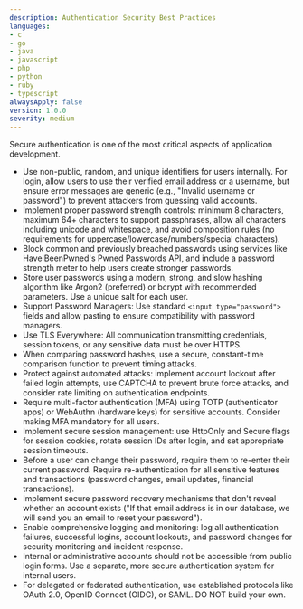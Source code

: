 ```yaml
---
description: Authentication Security Best Practices
languages:
- c
- go
- java
- javascript
- php
- python
- ruby
- typescript
alwaysApply: false
version: 1.0.0
severity: medium
---
```


Secure authentication is one of the most critical aspects of application development.

- Use non-public, random, and unique identifiers for users internally. For login, allow users to use their verified email address or a username, but ensure error messages are generic (e.g., "Invalid username or password") to prevent attackers from guessing valid accounts.
- Implement proper password strength controls: minimum 8 characters, maximum 64+ characters to support passphrases, allow all characters including unicode and whitespace, and avoid composition rules (no requirements for uppercase/lowercase/numbers/special characters).
- Block common and previously breached passwords using services like HaveIBeenPwned's Pwned Passwords API, and include a password strength meter to help users create stronger passwords.
- Store user passwords using a modern, strong, and slow hashing algorithm like Argon2 (preferred) or bcrypt with recommended parameters. Use a unique salt for each user.
- Support Password Managers: Use standard `<input type="password">` fields and allow pasting to ensure compatibility with password managers.
- Use TLS Everywhere: All communication transmitting credentials, session tokens, or any sensitive data must be over HTTPS.
- When comparing password hashes, use a secure, constant-time comparison function to prevent timing attacks.
- Protect against automated attacks: implement account lockout after failed login attempts, use CAPTCHA to prevent brute force attacks, and consider rate limiting on authentication endpoints.
- Require multi-factor authentication (MFA) using TOTP (authenticator apps) or WebAuthn (hardware keys) for sensitive accounts. Consider making MFA mandatory for all users.
- Implement secure session management: use HttpOnly and Secure flags for session cookies, rotate session IDs after login, and set appropriate session timeouts.
- Before a user can change their password, require them to re-enter their current password. Require re-authentication for all sensitive features and transactions (password changes, email updates, financial transactions).
- Implement secure password recovery mechanisms that don't reveal whether an account exists ("If that email address is in our database, we will send you an email to reset your password").
- Enable comprehensive logging and monitoring: log all authentication failures, successful logins, account lockouts, and password changes for security monitoring and incident response.
- Internal or administrative accounts should not be accessible from public login forms. Use a separate, more secure authentication system for internal users.
- For delegated or federated authentication, use established protocols like OAuth 2.0, OpenID Connect (OIDC), or SAML. DO NOT build your own.